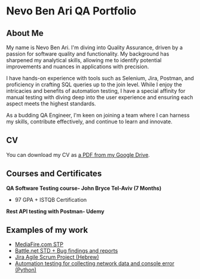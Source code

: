 # Nevo Ben Ari QA Portfolio

## About Me
My name is Nevo Ben Ari. I'm diving into Quality Assurance, driven by a passion for software quality and functionality. My background has sharpened my analytical skills, allowing me to identify potential improvements and nuances in applications with precision.

I have hands-on experience with tools such as Selenium, Jira, Postman, and proficiency in crafting SQL queries up to the join level. While I enjoy the intricacies and benefits of automation testing, I have a special affinity for manual testing with diving deep into the user experience and ensuring each aspect meets the highest standards.

As a budding QA Engineer, I'm keen on joining a team where I can harness my skills, contribute effectively, and continue to learn and innovate.

## CV
You can download my CV as [a PDF from my Google Drive](https://drive.google.com/file/d/1MniT3IOf-_SimSjyGqLwcvWmosRBe_dt/view?usp=sharing).

## Courses and Certificates
__QA Software Testing course- John Bryce Tel-Aviv (7 Months)__
  * 97 GPA + ISTQB Certification

__Rest API testing with Postman- Udemy__

## Examples of my work
  * [MediaFire.com STP](https://docs.google.com/document/d/1895EykGNJpiZ_cfxjY-CJaWl8fmCBcCB/edit?usp=sharing&ouid=108068656386666679142&rtpof=true&sd=true)
  * [Battle.net STD + Bug findings and reports](https://docs.google.com/spreadsheets/d/1guY7L6Bti6GlAzSTzOd5LJK8ej9xpapU/edit?usp=sharing&ouid=108068656386666679142&rtpof=true&sd=true)
  * [Jira Agile Scrum Project (Hebrew)](https://nevobenari.atlassian.net/jira/software/c/projects/NS/boards/2/timeline?shared=&atlOrigin=eyJpIjoiMzU2MDM3NzZiMzdhNDFkMGExZjVjOTg4Njk0Y2M4MDciLCJwIjoiaiJ9)
  * [Automation testing for collecting network data and console error (Python)](https://github.com/NevoBenAriQA/QA-Portfolio/blob/main/mediaFireNetWorkData.py)
